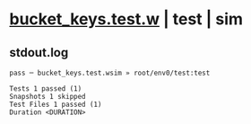 # [bucket_keys.test.w](../../../../../tests/valid/bucket_keys.test.w) | test | sim

## stdout.log
```log
pass ─ bucket_keys.test.wsim » root/env0/test:test

Tests 1 passed (1)
Snapshots 1 skipped
Test Files 1 passed (1)
Duration <DURATION>
```

